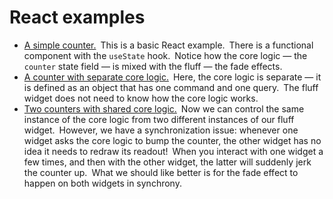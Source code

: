 # React examples

* [A simple counter.](counter.html) This is a basic React example. There is a functional component with the `useState` hook. Notice how the core logic — the `counter` state field — is mixed with the fluff — the fade effects.
* [A counter with separate core logic.](separate_logic.html) Here, the core logic is separate — it is defined as an object that has one command and one query. The fluff widget does not need to know how the core logic works.
* [Two counters with shared core logic.](shared_logic.html) Now we can control the same instance of the core logic from two different instances of our fluff widget. However, we have a synchronization issue: whenever one widget asks the core logic to bump the counter, the other widget has no idea it needs to redraw its readout! When you interact with one widget a few times, and then with the other widget, the latter will suddenly jerk the counter up. What we should like better is for the fade effect to happen on both widgets in synchrony.
